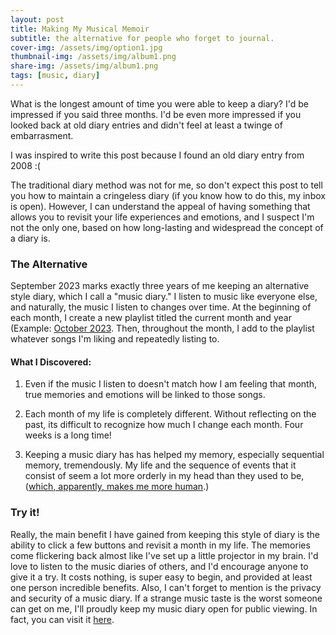 ```yaml
---
layout: post
title: Making My Musical Memoir
subtitle: the alternative for people who forget to journal.
cover-img: /assets/img/option1.jpg
thumbnail-img: /assets/img/album1.png
share-img: /assets/img/album1.png
tags: [music, diary]
---
```


What is the longest amount of time you were able to keep a diary? I'd be impressed if you said three months. I'd be even more impressed if you looked back at old diary entries and didn't feel at least a twinge of embarrasment. 

I was inspired to write this post because I found an old diary entry from 2008 :(

The traditional diary method was not for me, so don't expect this post to tell you how to maintain a cringeless diary (if you know how to do this, my inbox is open). However, I can understand the appeal of having something that allows you to revisit your life experiences and emotions, and I suspect I'm not the only one, based on how long-lasting and widespread the concept of a diary is. 

### The Alternative
September 2023 marks exactly three years of me keeping an alternative style diary, which I call a "music diary." I listen to music like everyone else, and naturally, the music I listen to changes over time. At the beginning of each month, I create a new playlist titled the current month and year (Example: [October 2023](https://open.spotify.com/playlist/6mzqNhrFcqRbV7r3AONmYh?si=9947990362f64a6a). Then, throughout the month, I add to the playlist whatever songs I'm liking and repeatedly listing to. 

#### What I Discovered:

1. Even if the music I listen to doesn't match how I am feeling that month, true memories and emotions will be linked to those songs. 
   
2. Each month of my life is completely different. Without reflecting on the past, its difficult to recognize how much I change each month. Four weeks is a long time!
   
3. Keeping a music diary has has helped my memory, especially sequential memory, tremendously. My life and the sequence of events that it consist of seem a lot more orderly in my head than they used to be, ([which, apparently, makes me more human](https://neurosciencenews.com/sequential-memory-human-trait-23888/).)

### Try it!
Really, the main benefit I have gained from keeping this style of diary is the ability to click a few buttons and revisit a month in my life. The memories come flickering back almost like I've set up a little projector in my brain. I'd love to listen to the music diaries of others, and I'd encourage anyone to give it a try. It costs nothing, is super easy to begin, and provided at least one person incredible benefits. Also, I can't forget to mention is the privacy and security of a music diary. If a strange music taste is the worst someone can get on me, I'll proudly keep my music diary open for public viewing. In fact, you can visit it [here](https://open.spotify.com/user/sehiccn?si=6819400a98b64de7). 





